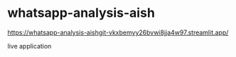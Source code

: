 # whatsapp-analysis-aish
https://whatsapp-analysis-aishgit-vkxbemyy26bvwi8jja4w97.streamlit.app/

live application

